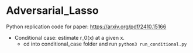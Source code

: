 # Adversarial_Lasso
Python replication code for paper: https://arxiv.org/pdf/2410.15166

- Conditional case: estimate r_0(x) at a given x.
  - cd into conditional_case folder and run ```python3 run_conditional.py```
  
